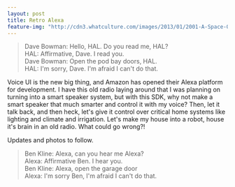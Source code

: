 ```yaml
---
layout: post
title: Retro Alexa
feature-img: "http://cdn3.whatculture.com/images/2013/01/2001-A-Space-Odyssey.jpg"
---
```


>Dave Bowman: Hello, HAL. Do you read me, HAL?<br>
>HAL: Affirmative, Dave. I read you.<br>
>Dave Bowman: Open the pod bay doors, HAL.<br>
>HAL: I'm sorry, Dave. I'm afraid I can't do that.

Voice UI is the new big thing, and Amazon has opened their Alexa platform for development. I have this old radio laying around that I was planning on turning into a smart speaker system, but with this SDK, why not make a smart speaker that much smarter and control it with my voice? Then, let it talk back, and then heck, let's give it control over critical home systems like lighting and climate and irrigation. Let's make my house into a robot, house it's brain in an old radio. What could go wrong?!

Updates and photos to follow.

>Ben Kline: Alexa, can you hear me Alexa?<br>
>Alexa: Affirmative Ben. I hear you.  <br>
>Ben Kline: Alexa, open the garage door<br>
>Alexa: I'm sorry Ben, I'm afraid I can't do that.  
